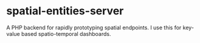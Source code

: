 # spatial-entities-server
A PHP backend for rapidly prototyping spatial endpoints. I use this for key-value based spatio-temporal dashboards.
